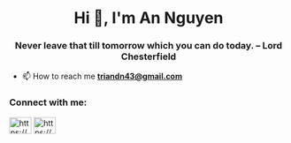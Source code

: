 <h1 align="center">Hi 👋, I'm An Nguyen</h1>
<h3 align="center">Never leave that till tomorrow which you can do today. – Lord Chesterfield</h3>

- 📫 How to reach me **triandn43@gmail.com**

<h3 align="left">Connect with me:</h3>
<p align="left">
<a href="https://www.linkedin.com/in/tri-an-nguyen-258a78229/" target="blank"><img align="center" src="https://raw.githubusercontent.com/rahuldkjain/github-profile-readme-generator/master/src/images/icons/Social/linked-in-alt.svg" alt="https://www.linkedin.com/in/tri-an-nguyen-258a78229/" height="30" width="40" /></a>
<a href="https://fb.com/https://www.facebook.com/kudo.nguyen.399/" target="blank"><img align="center" src="https://raw.githubusercontent.com/rahuldkjain/github-profile-readme-generator/master/src/images/icons/Social/facebook.svg" alt="https://www.facebook.com/kudo.nguyen.399/" height="30" width="40" /></a>
</p>

